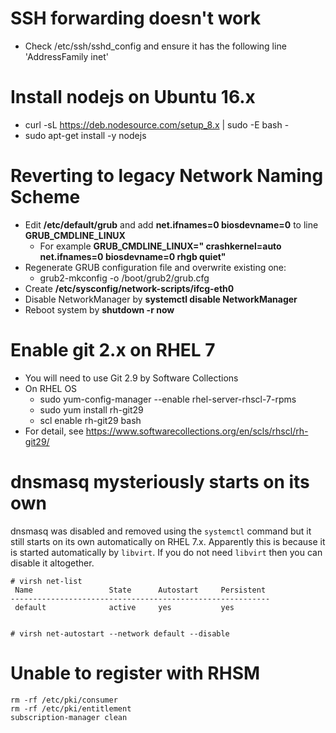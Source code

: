 # SSH forwarding doesn't work
* Check /etc/ssh/sshd_config and ensure it has the following line 'AddressFamily inet'

# Install nodejs on Ubuntu 16.x
* curl -sL https://deb.nodesource.com/setup_8.x | sudo -E bash -
* sudo apt-get install -y nodejs

# Reverting to legacy Network Naming Scheme
* Edit **/etc/default/grub** and add **net.ifnames=0 biosdevname=0** to line **GRUB_CMDLINE_LINUX**
  * For example **GRUB_CMDLINE_LINUX=" crashkernel=auto net.ifnames=0 biosdevname=0 rhgb quiet"**
* Regenerate GRUB configuration file and overwrite existing one:
  * grub2-mkconfig -o /boot/grub2/grub.cfg
* Create **/etc/sysconfig/network-scripts/ifcg-eth0**
* Disable NetworkManager by **systemctl disable NetworkManager**
* Reboot system by **shutdown -r now**

# Enable git 2.x on RHEL 7
* You will need to use Git 2.9 by Software Collections
* On RHEL OS
  * sudo yum-config-manager --enable rhel-server-rhscl-7-rpms
  * sudo yum install rh-git29
  * scl enable rh-git29 bash
* For detail, see https://www.softwarecollections.org/en/scls/rhscl/rh-git29/

# dnsmasq mysteriously starts on its own

dnsmasq was disabled and removed using the `systemctl` command but it still starts on its own automatically on RHEL 7.x.  Apparently this is because it is started automatically by `libvirt`.  If you do not need `libvirt` then you can disable it altogether.

```
# virsh net-list
 Name                 State      Autostart     Persistent
----------------------------------------------------------
 default              active     yes           yes
 
 
# virsh net-autostart --network default --disable
```
# Unable to register with RHSM
```
rm -rf /etc/pki/consumer
rm -rf /etc/pki/entitlement
subscription-manager clean
```

